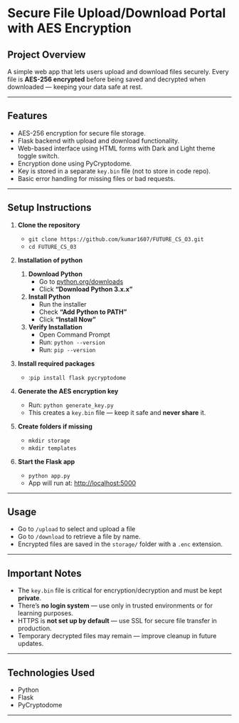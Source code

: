 # Secure File Upload/Download Portal with AES Encryption

## Project Overview

A simple web app that lets users upload and download files securely. Every file is **AES-256 encrypted** before being saved and decrypted when downloaded — keeping your data safe at rest.

---

## Features

- AES-256 encryption for secure file storage.
- Flask backend with upload and download functionality.
- Web-based interface using HTML forms with Dark and Light theme toggle switch.
- Encryption done using PyCryptodome.
- Key is stored in a separate `key.bin` file (not to store in code repo).
- Basic error handling for missing files or bad requests.

---

## Setup Instructions

1. **Clone the repository**
    
    - `git clone https://github.com/kumar1607/FUTURE_CS_O3.git`
    - `cd FUTURE_CS_03`
2. **Installation of python**
	1. **Download Python**
	    - Go to [python.org/downloads](https://www.python.org/downloads)
	    - Click **“Download Python 3.x.x”**
	2. **Install Python**
	    - Run the installer
	    - Check **“Add Python to PATH”**
	    - Click **“Install Now”**
	3. **Verify Installation**
	    - Open Command Prompt
	    - Run: `python --version`
	    - Run: `pip --version`
3. **Install required packages**
    - :`pip install flask pycryptodome`
4. **Generate the AES encryption key**
    - Run: `python generate_key.py`
    - This creates a `key.bin` file — keep it safe and **never share** it.
5. **Create folders if missing**
    - `mkdir storage`
    - `mkdir templates`
6. **Start the Flask app**
    - `python app.py`
    - App will run at: [http://localhost:5000](http://localhost:5000/)

---

## Usage

- Go to `/upload` to select and upload a file
- Go to `/download` to retrieve a file by name.
- Encrypted files are saved in the `storage/` folder with a `.enc` extension.

---

## Important Notes

- The `key.bin` file is critical for encryption/decryption and must be kept **private**.
- There’s **no login system** — use only in trusted environments or for learning purposes.
- HTTPS is **not set up by default** — use SSL for secure file transfer in production.
- Temporary decrypted files may remain — improve cleanup in future updates.

---

## Technologies Used

- Python
- Flask
- PyCryptodome

---
